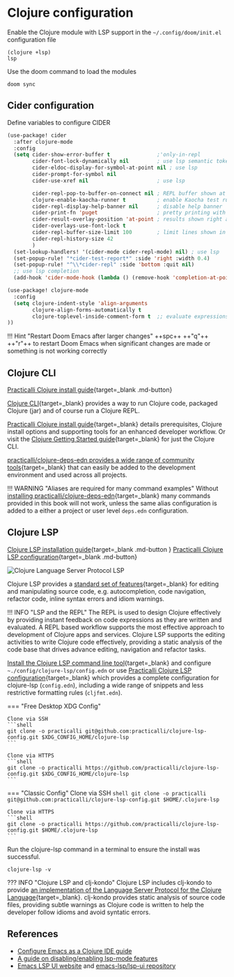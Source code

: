 # Clojure configuration

Enable the Clojure module with LSP support in the `~/.config/doom/init.el` configuration file

```emacs
(clojure +lsp)
lsp
```

Use the doom command to load the modules

```shell
doom sync
```

## Cider configuration

Define variables to configure CIDER

```lisp title="~/.config/doom/config.el"
(use-package! cider
  :after clojure-mode
  :config
  (setq cider-show-error-buffer t               ;'only-in-repl
        cider-font-lock-dynamically nil         ; use lsp semantic tokens
        cider-eldoc-display-for-symbol-at-point nil ; use lsp
        cider-prompt-for-symbol nil
        cider-use-xref nil                      ; use lsp

        cider-repl-pop-to-buffer-on-connect nil ; REPL buffer shown at starup
        clojure-enable-kaocha-runner t          ; enable Kaocha test runner
        cider-repl-display-help-banner nil      ; disable help banner
        cider-print-fn 'puget                   ; pretty printing with sorted keys / set values
        cider-result-overlay-position 'at-point ; results shown right after expression
        cider-overlays-use-font-lock t
        cider-repl-buffer-size-limit 100        ; limit lines shown in REPL buffer
        cider-repl-history-size 42
        )
  (set-lookup-handlers! '(cider-mode cider-repl-mode) nil) ; use lsp
  (set-popup-rule! "*cider-test-report*" :side 'right :width 0.4)
  (set-popup-rule! "^\\*cider-repl" :side 'bottom :quit nil)
  ;; use lsp completion
  (add-hook 'cider-mode-hook (lambda () (remove-hook 'completion-at-point-functions #'cider-complete-at-point))))

(use-package! clojure-mode
  :config
  (setq clojure-indent-style 'align-arguments
        clojure-align-forms-automatically t
        clojure-toplevel-inside-comment-form t  ;; evaluate expressions in comment as top level
))
```


!!! Hint "Restart Doom Emacs after larger changes"
    ++spc++ ++"q"++ ++"r"++ to restart Doom Emacs when significant changes are made or something is not working correctly


## Clojure CLI

[Practicalli Clojure install guide](https://practical.li/clojure/clojure-cli/install/){target=_blank .md-button}

[Clojure CLI](https://clojure.org/guides/deps_and_cli){target=_blank} provides a way to run Clojure code, packaged Clojure (jar) and of course run a Clojure REPL.

[Practicalli Clojure install guide](https://practical.li/clojure/clojure-cli/install/){target=_blank} details prerequisites, Clojure install options and supporting tools for an enhanced developer workflow.  Or visit the [Clojure Getting Started guide](https://clojure.org/guides/getting_started){target=_blank} for just the Clojure CLI.

[practicalli/clojure-deps-edn provides a wide range of community tools](https://practical.li/clojure/clojure-cli/install/community-tools.html){target=_blank} that can easily be added to the development environment and used across all projects.

!!! WARNING "Aliases are required for many command examples"
    Without [installing practicalli/clojure-deps-edn](https://practical.li/clojure/clojure-cli/install/community-tools.html){target=_blank} many commands provided in this book will not work, unless the same alias configuration is added to a either a project or user level `deps.edn` configuration.


## Clojure LSP

[Clojure LSP installation guide](https://clojure-lsp.io/){target=_blank .md-button } 
[Practicalli Clojure LSP configuration](http://github.com/practicalli/clojure-lsp-config){target=_blank .md-button}

![Clojure Language Server Protocol LSP](https://raw.githubusercontent.com/practicalli/graphic-design/live/clojure/clojure-language-server.png)

Clojure LSP provides a [standard set of features](https://emacs-lsp.github.io/lsp-mode/){target=_blank} for editing and manipulating source code, e.g. autocompletion, code navigation, refactor code, inline syntax errors and idiom warnings.

!!! INFO "LSP and the REPL"
    The REPL is used to design Clojure effectively by providing instant feedback on code expressions as they are written and evaluated.  A REPL based workflow supports the most effective approach to development of Clojure apps and services.
    Clojure LSP supports the editing activities to write Clojure code effectively, providing a static analysis of the code base that drives advance editing, navigation and refactor tasks.

[Install the Clojure LSP command line tool](https://clojure-lsp.io/){target=_blank} and configure `~./config/clojure-lsp/config.edn` or use [Practicalli Clojure LSP configuration](http://github.com/practicalli/clojure-lsp-config){target=_blank} which provides a complete configuration for clojure-lsp (`config.edn`), including a wide range of snippets and less restrictive formatting rules (`cljfmt.edn`).


=== "Free Desktop XDG Config"

    Clone via SSH
    ```shell
    git clone -o practicalli git@github.com:practicalli/clojure-lsp-config.git $XDG_CONFIG_HOME/clojure-lsp
    ```

    Clone via HTTPS
    ```shell
    git clone -o practicalli https://github.com/practicalli/clojure-lsp-config.git $XDG_CONFIG_HOME/clojure-lsp
    ```

=== "Classic Config"
    Clone via SSH
    ```shell
    git clone -o practicalli git@github.com:practicalli/clojure-lsp-config.git $HOME/.clojure-lsp
    ```

    Clone via HTTPS
    ```shell
    git clone -o practicalli https://github.com/practicalli/clojure-lsp-config.git $HOME/.clojure-lsp
    ```

Run the clojure-lsp command in a terminal to ensure the install was successful.

```shell
clojure-lsp -v
```

??? INFO "Clojure LSP and clj-kondo"
    Clojure LSP includes clj-kondo to provide [an implementation of the Language Server Protocol for the Clojure Language](https://clojure-lsp.io/){target=_blank}. clj-kondo provides static analysis of source code files, providing subtle warnings as Clojure code is written to help the developer follow idioms and avoid syntatic errors.



## References

* [Configure Emacs as a Clojure IDE guide](https://emacs-lsp.github.io/lsp-mode/tutorials/clojure-guide/)
* [A guide on disabling/enabling lsp-mode features](https://emacs-lsp.github.io/lsp-mode/tutorials/how-to-turn-off/)
* [Emacs LSP UI website](https://emacs-lsp.github.io/lsp-ui/) and [emacs-lsp/lsp-ui repository](https://github.com/emacs-lsp/lsp-ui)
